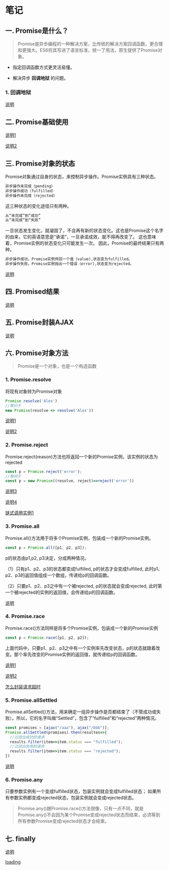 # 笔记

## 一. Promise是什么？

> Promise是异步编程的一种解决方案，比传统的解决方案回调函数，更合理和更强大。ES6将其写进了语言标准，统一了用法，原生提供了Promise对象。

- 指定回调函数方式更灵活易懂。

- 解决异步 **回调地狱** 的问题。

### 1. 回调地狱

[说明](./01.html)

## 二. Promise基础使用

[说明1](./02_1.html)

[说明2](./02_2.html)

## 三. Promise对象的状态

Promise对象通过自身的状态，来控制异步操作。Promise实例具有三种状态。

```txt
异步操作未完成（pending）
异步操作成功（fulfilled）
异步操作未完成（rejected）
```

这三种状态的变化途径只有两种。

```txt
从“未完成”到“成功”
从“未完成”到“失败”
```

一旦状态发生变化，就凝固了，不会再有新的状态变化。这也是Promise这个名字的由来，它的英语意思是“承诺”，一旦承诺成效，就不得再改变了。
这也意味着，Promise实例的状态变化只可能发生一次。
因此，Promise的最终结果只有两种。

```txt
异步操作成功，Promise实例传回一个值（value),状态变为fulfilled。
异步操作失败，Promise实例抛出一个错误（error),状态变为rejected。
```

[说明](./03_1.html)

## 四. Promised结果

[说明](./04_1.html)

## 五. Promise封装AJAX

[说明](./05_1.html)

## 六. Promise对象方法

> Promise是一个对象，也是一个构造函数

### 1. Promise.resolve

将现有对象转为Promise对象

```js
Promise.resolve('Alex')
//等价于
new Promise(resolve => resolve('Alex'))
```

[说明1](./06_1.html)

[说明2](./06_2.html)

### 2. Promise.reject

Promise.reject(reason)方法也将返回一个新的Promise实例，该实例的状态为rejected

```js
const p = Promise.reject('error');
//等同于
const p = new Promise((resolve, reject)=>reject('error'))
```

[说明3](./06_3.html)

[说明4](./06_4.html)

[链式调用实例1](./06_5.html)



### 3. Promise.all

Promise.all()方法用于将多个Promise实例，包装成一个新的Promise实例。

```js
const p = Promise.all([p1, p2, p3]);

```

p的状态由p1,p2, p3决定，分成两种情况。

（1）只有p1、p2、p3的状态都变成fulfilled, p的状态才会变成fulfilled, 此时p1、p2、p3的返回值组成一个数组，传递给p的回调函数。

（2）只要p1、p2、p3之中有一个被rejected, p的状态就会变成rejected, 此时第一个被rejected的实例的返回值，会传递给p的回调函数。

[说明](./06_6.html)

### 4. Promise.race

Promise.race()方法同样是将多个Promise实例，包装成一个新的Promise实例

```js
const p = Promise.race([p1, p2, p2]);
```

上面代码中，只要p1、p2、p3之中有一个实例率先改变状态，p的状态就跟着改变。那个率先改变的Promise实例的返回值，就传递给p的回调函数。

[说明1](./06_7.html)

[说明2](./06_8.html)

[怎么封装请求超时](./06_9.html)

### 5. Promise.allSettled

Promise.allSettled()方法，用来确定一组异步操作是否都结束了（不管成功或失败）。所以，它的名字叫做“Settled”，包含了“fulfilled”和“rejected”两种情况。

```js
const promises = [ajax("/aaa"), ajax("/bbb")];
Promise.allSettled(promises).then(resultes=>{
  //过滤出成功的请求
  results.filter(item=>item.status === "fulfilled");
  //过滤出失败的请求
  results.filter(item=>item.status === "rejected");
})
```

[说明](./06_10.html)

### 6. Promise.any

只要参数实例有一个变成fulfilled状态，包装实例就会变成fulfilled状态；
如果所有参数实例都变成rejected状态，包装实例就会变成rejected状态。

>Promise.any()跟Promise.race()方法很像，只有一点不同，就是Promise.any()不会因为某个Promise变成rejected状态而结束，必须等到所有参数Promise变成rejected状态才会结束。

## 七. finally

[说明](./07_1.html)

[loading](./07_2.html)
